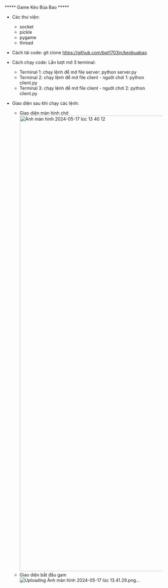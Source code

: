 ***** Game Kéo Búa Bao *****
* Các thư viện:
  - socket
  - pickle
  - pygame
  - thread
* Cách tải code:
  git clone https://github.com/bqt1703in/keobuabao
* Cách chạy code:
  Lần lượt mở 3 terminal:
  + Terminal 1: chạy lệnh để mở file server: python server.py
  + Terminal 2: chạy lệnh để mở file client - người chơi 1: python client.py
  + Terminal 3: chạy lệnh để mở file client - người chơi 2: python client.py

* Giao diện sau khi chạy các lệnh:
  - Giao diện màn hình chờ  <img width="1448" alt="Ảnh màn hình 2024-05-17 lúc 13 40 12" src="https://github.com/bqt1703in/keobuabao/assets/132136933/b10eacab-647a-4d34-b598-83e519872f33">
  - Giao diện bắt đầu gam ![Uploading Ảnh màn hình 2024-05-17 lúc 13.41.29.png…]()
